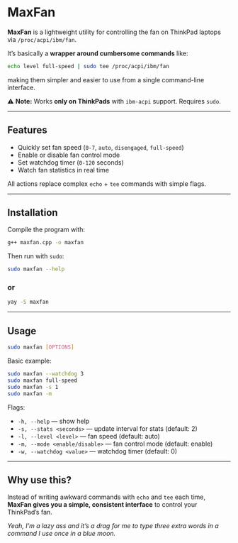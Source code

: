 # MaxFan

**MaxFan** is a lightweight utility for controlling the fan on ThinkPad laptops via `/proc/acpi/ibm/fan`.

It’s basically a **wrapper around cumbersome commands** like:

```bash
echo level full-speed | sudo tee /proc/acpi/ibm/fan
```

making them simpler and easier to use from a single command-line interface.

⚠️ **Note:** Works **only on ThinkPads** with `ibm-acpi` support. Requires `sudo`.

---

## Features

* Quickly set fan speed (`0-7`, `auto`, `disengaged`, `full-speed`)
* Enable or disable fan control mode
* Set watchdog timer (`0-120` seconds)
* Watch fan statistics in real time

All actions replace complex `echo` + `tee` commands with simple flags.

---

## Installation

Compile the program with:

```bash
g++ maxfan.cpp -o maxfan
```

Then run with `sudo`:

```bash
sudo maxfan --help
```
### or
```bash
yay -S maxfan
```
---

## Usage

```bash
sudo maxfan [OPTIONS]
```

Basic example:

```bash
sudo maxfan --watchdog 3
sudo maxfan full-speed
sudo maxfan -s 1
sudo maxfan -m
```

Flags:

* `-h, --help` — show help
* `-s, --stats <seconds>` — update interval for stats (default: 2)
* `-l, --level <level>` — fan speed (default: auto)
* `-m, --mode <enable/disable>` — fan control mode (default: enable)
* `-w, --watchdog <value>` — watchdog timer (default: 0)

---

## Why use this?

Instead of writing awkward commands with `echo` and `tee` each time, **MaxFan gives you a simple, consistent interface** to control your ThinkPad’s fan.


*Yeah, I’m a lazy ass and it’s a drag for me to type three extra words in a command I use once in a blue moon.*
